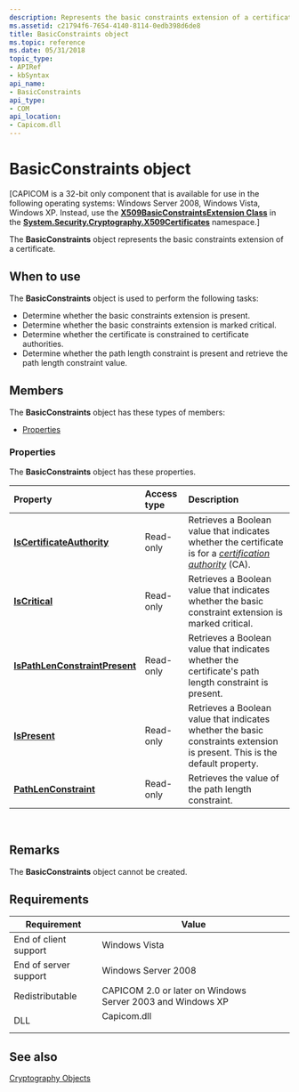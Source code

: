 ```yaml
---
description: Represents the basic constraints extension of a certificate.
ms.assetid: c21794f6-7654-4140-8114-0edb398d6de8
title: BasicConstraints object
ms.topic: reference
ms.date: 05/31/2018
topic_type: 
- APIRef
- kbSyntax
api_name: 
- BasicConstraints
api_type: 
- COM
api_location: 
- Capicom.dll
---
```


# BasicConstraints object

\[CAPICOM is a 32-bit only component that is available for use in the following operating systems: Windows Server 2008, Windows Vista, Windows XP. Instead, use the [**X509BasicConstraintsExtension Class**](/dotnet/api/system.security.cryptography.x509certificates.x509basicconstraintsextension) in the [**System.Security.Cryptography.X509Certificates**](/previous-versions/windows/) namespace.\]

The **BasicConstraints** object represents the basic constraints extension of a certificate.

## When to use

The **BasicConstraints** object is used to perform the following tasks:

-   Determine whether the basic constraints extension is present.
-   Determine whether the basic constraints extension is marked critical.
-   Determine whether the certificate is constrained to certificate authorities.
-   Determine whether the path length constraint is present and retrieve the path length constraint value.

## Members

The **BasicConstraints** object has these types of members:

-   [Properties](#properties)

### Properties

The **BasicConstraints** object has these properties.



| Property                                                                                     | Access type          | Description                                                                                                                                                                                                        |
|:---------------------------------------------------------------------------------------------|:---------------------|:-------------------------------------------------------------------------------------------------------------------------------------------------------------------------------------------------------------------|
| [**IsCertificateAuthority**](basicconstraints-iscertificateauthority.md)<br/>         | Read-only<br/> | Retrieves a Boolean value that indicates whether the certificate is for a [*certification authority*](../secgloss/c-gly.md) (CA).<br/> |
| [**IsCritical**](basicconstraints-iscritical.md)<br/>                                 | Read-only<br/> | Retrieves a Boolean value that indicates whether the basic constraint extension is marked critical.<br/>                                                                                                     |
| [**IsPathLenConstraintPresent**](basicconstraints-ispathlenconstraintpresent.md)<br/> | Read-only<br/> | Retrieves a Boolean value that indicates whether the certificate's path length constraint is present.<br/>                                                                                                   |
| [**IsPresent**](basicconstraints-ispresent.md)<br/>                                   | Read-only<br/> | Retrieves a Boolean value that indicates whether the basic constraints extension is present. This is the default property.<br/>                                                                              |
| [**PathLenConstraint**](basicconstraints-pathlenconstraint.md)<br/>                   | Read-only<br/> | Retrieves the value of the path length constraint.<br/>                                                                                                                                                      |



 

## Remarks

The **BasicConstraints** object cannot be created.

## Requirements



| Requirement | Value |
|----------------------------------|----------------------------------------------------------------------------------------|
| End of client support<br/> | Windows Vista<br/>                                                               |
| End of server support<br/> | Windows Server 2008<br/>                                                         |
| Redistributable<br/>       | CAPICOM 2.0 or later on Windows Server 2003 and Windows XP<br/>                  |
| DLL<br/>                   | <dl> <dt>Capicom.dll</dt> </dl> |



## See also

<dl> <dt>

[Cryptography Objects](cryptography-objects.md)
</dt> </dl>

 

 

